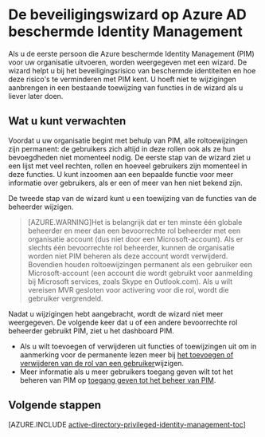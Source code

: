 <properties
   pageTitle="De beveiligingswizard op Azure AD beschermde Identity Management"
   description="De eerste keer dat u de extensie Azure Active Directory beschermde Identity Management wordt weergegeven met een beveiligingswizard. Dit artikel beschrijft de stappen voor het gebruik van de wizard."
   services="active-directory"
   documentationCenter=""
   authors="kgremban"
   manager="femila"
   editor=""/>

<tags
   ms.service="active-directory"
   ms.devlang="na"
   ms.topic="article"
   ms.tgt_pltfrm="na"
   ms.workload="identity"
   ms.date="07/01/2016"
   ms.author="kgremban"/>

# <a name="the-azure-ad-privileged-identity-management-security-wizard"></a>De beveiligingswizard op Azure AD beschermde Identity Management

Als u de eerste persoon die Azure beschermde Identity Management (PIM) voor uw organisatie uitvoeren, worden weergegeven met een wizard. De wizard helpt u bij het beveiligingsrisico van beschermde identiteiten en hoe deze risico's te verminderen met PIM kent. U hoeft niet te wijzigingen aanbrengen in een bestaande toewijzing van functies in de wizard als u liever later doen.

## <a name="what-to-expect"></a>Wat u kunt verwachten

Voordat u uw organisatie begint met behulp van PIM, alle roltoewijzingen zijn permanent: de gebruikers zich altijd in deze rollen ook als ze hun bevoegdheden niet momenteel nodig.  De eerste stap van de wizard ziet u een lijst met veel rechten, rollen en hoeveel gebruikers zijn momenteel in deze functies. U kunt inzoomen aan een bepaalde functie voor meer informatie over gebruikers, als er een of meer van hen niet bekend zijn.

De tweede stap van de wizard kunt u een toewijzing van de functies van de beheerder wijzigen.  

> [AZURE.WARNING]Het is belangrijk dat er ten minste één globale beheerder en meer dan een bevoorrechte rol beheerder met een organisatie account (dus niet door een Microsoft-account). Als er slechts één bevoorrechte rol beheerder, kunnen de organisatie worden niet PIM beheren als deze account wordt verwijderd.
> Bovendien houden roltoewijzingen permanent als een gebruiker een Microsoft-account (een account die wordt gebruikt voor aanmelding bij Microsoft services, zoals Skype en Outlook.com). Als u wilt vereisen MVR gesloten voor activering voor die rol, wordt die gebruiker vergrendeld.


Nadat u wijzigingen hebt aangebracht, wordt de wizard niet meer weergegeven. De volgende keer dat u of een andere bevoorrechte rol beheerder gebruikt PIM, ziet u het dashboard PIM.  

- Als u wilt toevoegen of verwijderen uit functies of toewijzingen uit om in aanmerking voor de permanente lezen meer bij [het toevoegen of verwijderen van de rol van een gebruiker](active-directory-privileged-identity-management-how-to-add-role-to-user.md)wijzigen.
- Meer informatie als u meer gebruikers toegang geven wilt tot het beheren van PIM op [toegang geven tot het beheer van PIM](active-directory-privileged-identity-management-how-to-give-access-to-pim.md).



## <a name="next-steps"></a>Volgende stappen
[AZURE.INCLUDE [active-directory-privileged-identity-management-toc](../../includes/active-directory-privileged-identity-management-toc.md)]
